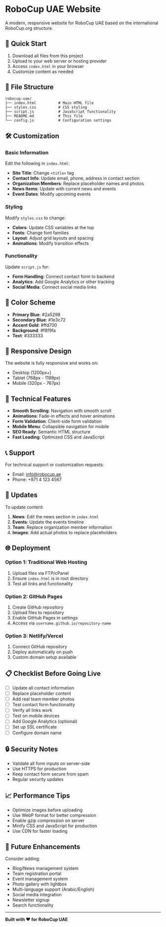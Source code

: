# RoboCup UAE Website

A modern, responsive website for RoboCup UAE based on the international RoboCup.org structure.

## 🚀 Quick Start

1. Download all files from this project
2. Upload to your web server or hosting provider
3. Access `index.html` in your browser
4. Customize content as needed

## 📁 File Structure

```
robocup-uae/
├── index.html          # Main HTML file
├── styles.css          # CSS styling
├── script.js           # JavaScript functionality
├── README.md           # This file
└── config.js           # Configuration settings
```

## 🛠️ Customization

### Basic Information
Edit the following in `index.html`:

- **Site Title**: Change `<title>` tag
- **Contact Info**: Update email, phone, address in contact section
- **Organization Members**: Replace placeholder names and photos
- **News Items**: Update with current news and events
- **Event Dates**: Modify upcoming events

### Styling
Modify `styles.css` to change:

- **Colors**: Update CSS variables at the top
- **Fonts**: Change font families
- **Layout**: Adjust grid layouts and spacing
- **Animations**: Modify transition effects

### Functionality
Update `script.js` for:

- **Form Handling**: Connect contact form to backend
- **Analytics**: Add Google Analytics or other tracking
- **Social Media**: Connect social media links

## 🎨 Color Scheme

- **Primary Blue**: #2a5298
- **Secondary Blue**: #1e3c72
- **Accent Gold**: #ffd700
- **Background**: #f8f9fa
- **Text**: #333333

## 📱 Responsive Design

The website is fully responsive and works on:
- Desktop (1200px+)
- Tablet (768px - 1199px)
- Mobile (320px - 767px)

## 🔧 Technical Features

- **Smooth Scrolling**: Navigation with smooth scroll
- **Animations**: Fade-in effects and hover animations
- **Form Validation**: Client-side form validation
- **Mobile Menu**: Collapsible navigation for mobile
- **SEO Ready**: Semantic HTML structure
- **Fast Loading**: Optimized CSS and JavaScript

## 📞 Support

For technical support or customization requests:
- Email: info@robocup.ae
- Phone: +971 4 123 4567

## 🔄 Updates

To update content:

1. **News**: Edit the news section in `index.html`
2. **Events**: Update the events timeline
3. **Team**: Replace organization member information
4. **Images**: Add actual photos to replace placeholders

## 🌐 Deployment

### Option 1: Traditional Web Hosting
1. Upload files via FTP/cPanel
2. Ensure `index.html` is in root directory
3. Test all links and functionality

### Option 2: GitHub Pages
1. Create GitHub repository
2. Upload files to repository
3. Enable GitHub Pages in settings
4. Access via `username.github.io/repository-name`

### Option 3: Netlify/Vercel
1. Connect GitHub repository
2. Deploy automatically on push
3. Custom domain setup available

## 📋 Checklist Before Going Live

- [ ] Update all contact information
- [ ] Replace placeholder content
- [ ] Add real team member photos
- [ ] Test contact form functionality
- [ ] Verify all links work
- [ ] Test on mobile devices
- [ ] Add Google Analytics (optional)
- [ ] Set up SSL certificate
- [ ] Configure domain name

## 🔒 Security Notes

- Validate all form inputs on server-side
- Use HTTPS for production
- Keep contact form secure from spam
- Regular security updates

## 📈 Performance Tips

- Optimize images before uploading
- Use WebP format for better compression
- Enable gzip compression on server
- Minify CSS and JavaScript for production
- Use CDN for faster loading

## 🎯 Future Enhancements

Consider adding:
- Blog/News management system
- Team registration portal
- Event management system
- Photo gallery with lightbox
- Multi-language support (Arabic/English)
- Social media integration
- Newsletter signup
- Search functionality

---

**Built with ❤️ for RoboCup UAE**
